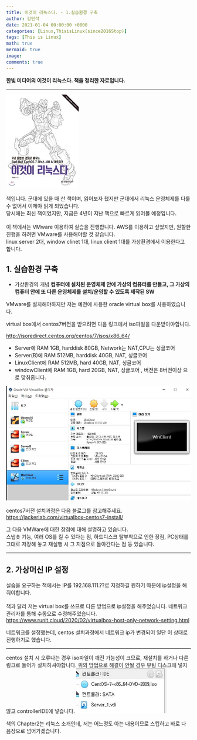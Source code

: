 ```yaml
---
title: 이것이 리눅스다. - 1.실습환경 구축
author: 강민석
date: 2021-01-04 00:00:00 +0800
categories: [Linux,ThisisLinux(since2016Stop)]
tags: [This is Linux]
math: true
mermaid: true
image: 
comments: true
---
```


**한빛 미디어의 이것이 리눅스다. 책을 정리한 자료입니다.**

-----

![](/assets/img/sample/Linux/ThisisLinux/C1/book.JPG)  

책입니다. 군대에 있을 때 산 책이며, 읽어보자 했지만 군대에서 리눅스 운영체제를 다룰 수 없어서 이제야 읽게 되었습니다.  
당시에는 최신 책이었지만, 지금은 4년이 지난 책으로 빠르게 읽어볼 예정입니다.  
<br>
이 책에서는 VMware 이용하여 실습을 진행합니다. AWS를 이용하고 싶었지만, 원할한 진행을 하려면 VMware를 사용해야할 것 같습니다.  
linux server 2대, window clinet 1대, linux client 1대를 가상환경에서 이용한다고 합니다.  

## **1. 실습환경 구축** ##

- 가상환경의 개념 
  **컴퓨터에 설치된 운영체제 안에 가상의 컴퓨터를 만들고, 그 가상의 컴퓨터 안에 또 다른 운영체제를 설치/운영할 수 있도록 제작된 SW**  

VMware를 설치해야하지만 저는 예전에 사용한 oracle virtual box를 사용하였습니다.

virtual box에서 centos7버전을 받으려면 다음 링크에서 iso파일을 다운받아야합니다.  

<http://isoredirect.centos.org/centos/7/isos/x86_64/>

- Server에 RAM 1GB, harddisk 80GB, Network는 NAT,CPU는 싱글코어
- Server(B)에 RAM 512MB, harddisk 40GB, NAT, 싱글코어
- LinuxClient에 RAM 512MB, hard 40GB, NAT, 싱글코어
- windowClient에 RAM 1GB, hard 20GB, NAT, 싱글코어 , 버전은 8버전이상 으로 맞춰줍니다.

![](/assets/img/sample/Linux/ThisisLinux/C1/vm.JPG)  


centos7버전 설치과정은 다음 블로그를 참고해주세요.
<https://jackerlab.com/virtualbox-centos7-install/>  

그 다음 VMWare에 대한 장점에 대해 설명하고 있습니다.  
스냅숏 기능, 여러 OS를 킬 수 있다는 점, 하드디스크 탈부착으로 인한 장점, PC상태를 그대로 저장해 놓고 재실행 시 그 지점으로 돌아간다는 점 등 있습니다.  

-----

## **2. 가상머신 IP 설정** ##
실습을 요구하는 책에서는 IP를 192.168.111.??로 지정하길 원하기 때문에 ip설정을 해줘야합니다.  
<br>
책과 달리 저는 virtual box를 쓰므로 다른 방법으로 ip설정을 해주었습니다. 
네트워크 관리자를 통해 수동으로 수정해주었습니다.  
<https://www.runit.cloud/2020/02/virtualbox-host-only-network-setting.html>  

네트워크를 설정했는데, centos 설치과정에서 네트워크 ip가 변경되어 일단 이 상태로 진행하기로 했습니다.  

-----

centos 설치 시 오류나는 경우 iso파일이 깨진 가능성이 크므로, 재설치를 하거나 다른 링크로 들어가 설치하셔야합니다.
위의 방법으로 해결이 안될 경우 부팅 디스크에 넣지 않고 controllerIDE에 넣습니다.
![](/assets/img/sample/Linux/ThisisLinux/C1/controller.JPG)


책의 Chapter2는 리눅스 소개인데, 저는 어느정도 아는 내용이므로 스킵하고 바로 다음장으로 넘어가겠습니다.
